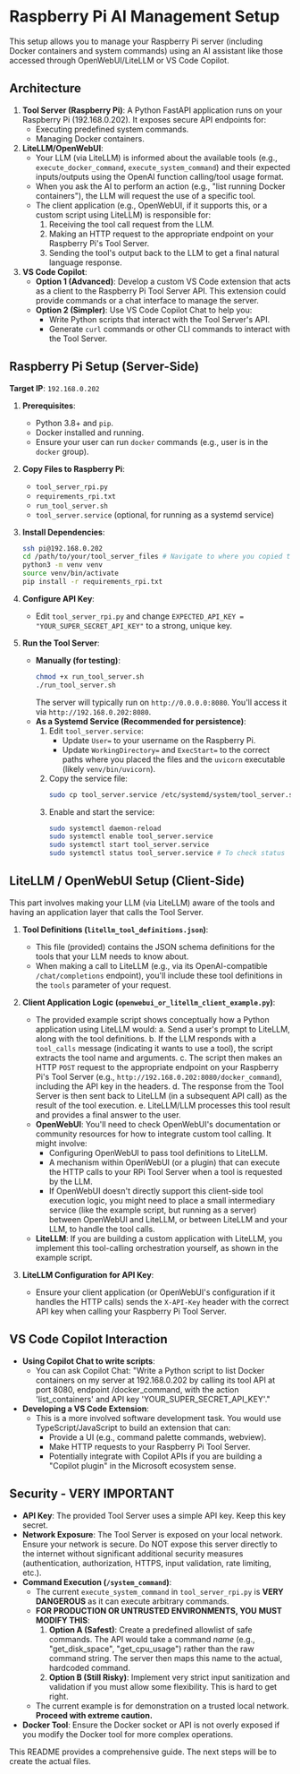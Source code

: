 # Raspberry Pi AI Management Setup

This setup allows you to manage your Raspberry Pi server (including Docker containers and system commands) using an AI assistant like those accessed through OpenWebUI/LiteLLM or VS Code Copilot.

## Architecture

1.  **Tool Server (Raspberry Pi)**: A Python FastAPI application runs on your Raspberry Pi (192.168.0.202). It exposes secure API endpoints for:
    *   Executing predefined system commands.
    *   Managing Docker containers.
2.  **LiteLLM/OpenWebUI**:
    *   Your LLM (via LiteLLM) is informed about the available tools (e.g., `execute_docker_command`, `execute_system_command`) and their expected inputs/outputs using the OpenAI function calling/tool usage format.
    *   When you ask the AI to perform an action (e.g., "list running Docker containers"), the LLM will request the use of a specific tool.
    *   The client application (e.g., OpenWebUI, if it supports this, or a custom script using LiteLLM) is responsible for:
        1.  Receiving the tool call request from the LLM.
        2.  Making an HTTP request to the appropriate endpoint on your Raspberry Pi's Tool Server.
        3.  Sending the tool's output back to the LLM to get a final natural language response.
3.  **VS Code Copilot**:
    *   **Option 1 (Advanced)**: Develop a custom VS Code extension that acts as a client to the Raspberry Pi Tool Server API. This extension could provide commands or a chat interface to manage the server.
    *   **Option 2 (Simpler)**: Use VS Code Copilot Chat to help you:
        *   Write Python scripts that interact with the Tool Server's API.
        *   Generate `curl` commands or other CLI commands to interact with the Tool Server.

## Raspberry Pi Setup (Server-Side)

**Target IP**: `192.168.0.202`

1.  **Prerequisites**:
    *   Python 3.8+ and `pip`.
    *   Docker installed and running.
    *   Ensure your user can run `docker` commands (e.g., user is in the `docker` group).

2.  **Copy Files to Raspberry Pi**:
    *   `tool_server_rpi.py`
    *   `requirements_rpi.txt`
    *   `run_tool_server.sh`
    *   `tool_server.service` (optional, for running as a systemd service)

3.  **Install Dependencies**:
    ```bash
    ssh pi@192.168.0.202
    cd /path/to/your/tool_server_files # Navigate to where you copied the files
    python3 -m venv venv
    source venv/bin/activate
    pip install -r requirements_rpi.txt
    ```

4.  **Configure API Key**:
    *   Edit `tool_server_rpi.py` and change `EXPECTED_API_KEY = "YOUR_SUPER_SECRET_API_KEY"` to a strong, unique key.

5.  **Run the Tool Server**:
    *   **Manually (for testing)**:
        ```bash
        chmod +x run_tool_server.sh
        ./run_tool_server.sh
        ```
        The server will typically run on `http://0.0.0.0:8080`. You'll access it via `http://192.168.0.202:8080`.
    *   **As a Systemd Service (Recommended for persistence)**:
        1.  Edit `tool_server.service`:
            *   Update `User=` to your username on the Raspberry Pi.
            *   Update `WorkingDirectory=` and `ExecStart=` to the correct paths where you placed the files and the `uvicorn` executable (likely `venv/bin/uvicorn`).
        2.  Copy the service file:
            ```bash
            sudo cp tool_server.service /etc/systemd/system/tool_server.service
            ```
        3.  Enable and start the service:
            ```bash
            sudo systemctl daemon-reload
            sudo systemctl enable tool_server.service
            sudo systemctl start tool_server.service
            sudo systemctl status tool_server.service # To check status
            ```

## LiteLLM / OpenWebUI Setup (Client-Side)

This part involves making your LLM (via LiteLLM) aware of the tools and having an application layer that calls the Tool Server.

1.  **Tool Definitions (`litellm_tool_definitions.json`)**:
    *   This file (provided) contains the JSON schema definitions for the tools that your LLM needs to know about.
    *   When making a call to LiteLLM (e.g., via its OpenAI-compatible `/chat/completions` endpoint), you'll include these tool definitions in the `tools` parameter of your request.

2.  **Client Application Logic (`openwebui_or_litellm_client_example.py`)**:
    *   The provided example script shows conceptually how a Python application using LiteLLM would:
        a.  Send a user's prompt to LiteLLM, along with the tool definitions.
        b.  If the LLM responds with a `tool_calls` message (indicating it wants to use a tool), the script extracts the tool name and arguments.
        c.  The script then makes an HTTP `POST` request to the appropriate endpoint on your Raspberry Pi's Tool Server (e.g., `http://192.168.0.202:8080/docker_command`), including the API key in the headers.
        d.  The response from the Tool Server is then sent back to LiteLLM (in a subsequent API call) as the result of the tool execution.
        e.  LiteLLM/LLM processes this tool result and provides a final answer to the user.
    *   **OpenWebUI**: You'll need to check OpenWebUI's documentation or community resources for how to integrate custom tool calling. It might involve:
        *   Configuring OpenWebUI to pass tool definitions to LiteLLM.
        *   A mechanism within OpenWebUI (or a plugin) that can execute the HTTP calls to your RPi Tool Server when a tool is requested by the LLM.
        *   If OpenWebUI doesn't directly support this client-side tool execution logic, you might need to place a small intermediary service (like the example script, but running as a server) between OpenWebUI and LiteLLM, or between LiteLLM and your LLM, to handle the tool calls.
    *   **LiteLLM**: If you are building a custom application with LiteLLM, you implement this tool-calling orchestration yourself, as shown in the example script.

3.  **LiteLLM Configuration for API Key**:
    *   Ensure your client application (or OpenWebUI's configuration if it handles the HTTP calls) sends the `X-API-Key` header with the correct API key when calling your Raspberry Pi Tool Server.

## VS Code Copilot Interaction

*   **Using Copilot Chat to write scripts**:
    *   You can ask Copilot Chat: "Write a Python script to list Docker containers on my server at 192.168.0.202 by calling its tool API at port 8080, endpoint /docker_command, with the action 'list_containers' and API key 'YOUR_SUPER_SECRET_API_KEY'."
*   **Developing a VS Code Extension**:
    *   This is a more involved software development task. You would use TypeScript/JavaScript to build an extension that can:
        *   Provide a UI (e.g., command palette commands, webview).
        *   Make HTTP requests to your Raspberry Pi Tool Server.
        *   Potentially integrate with Copilot APIs if you are building a "Copilot plugin" in the Microsoft ecosystem sense.

## Security - VERY IMPORTANT

*   **API Key**: The provided Tool Server uses a simple API key. Keep this key secret.
*   **Network Exposure**: The Tool Server is exposed on your local network. Ensure your network is secure. Do NOT expose this server directly to the internet without significant additional security measures (authentication, authorization, HTTPS, input validation, rate limiting, etc.).
*   **Command Execution (`/system_command`)**:
    *   The current `execute_system_command` in `tool_server_rpi.py` is **VERY DANGEROUS** as it can execute arbitrary commands.
    *   **FOR PRODUCTION OR UNTRUSTED ENVIRONMENTS, YOU MUST MODIFY THIS**:
        1.  **Option A (Safest)**: Create a predefined allowlist of safe commands. The API would take a command *name* (e.g., "get_disk_space", "get_cpu_usage") rather than the raw command string. The server then maps this name to the actual, hardcoded command.
        2.  **Option B (Still Risky)**: Implement very strict input sanitization and validation if you must allow some flexibility. This is hard to get right.
    *   The current example is for demonstration on a trusted local network. **Proceed with extreme caution.**
*   **Docker Tool**: Ensure the Docker socket or API is not overly exposed if you modify the Docker tool for more complex operations.

This README provides a comprehensive guide. The next steps will be to create the actual files.
